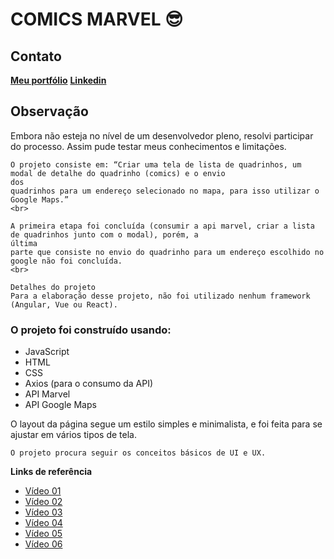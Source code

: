 <h1>COMICS MARVEL 😎</h1>

<h2>Contato</h2>
<strong><a href="https://anderson.vercel.app/" target="_blank">Meu portfólio</a></strong>
<strong><a href="https://www.linkedin.com/in/andersonsilva7/" target="_blank">Linkedin</a></strong>

<h2>Observação</h2>
<p>
    Embora não esteja no nível de um desenvolvedor pleno, resolvi participar do processo. Assim pude testar meus
    conhecimentos e limitações.
    <br>

    O projeto consiste em: “Criar uma tela de lista de quadrinhos, um modal de detalhe do quadrinho (comics) e o envio
    dos
    quadrinhos para um endereço selecionado no mapa, para isso utilizar o Google Maps.”
    <br>

    A primeira etapa foi concluída (consumir a api marvel, criar a lista de quadrinhos junto com o modal), porém, a
    última
    parte que consiste no envio do quadrinho para um endereço escolhido no google não foi concluída.
    <br>

    Detalhes do projeto
    Para a elaboração desse projeto, não foi utilizado nenhum framework (Angular, Vue ou React).
</p>


<h3>O projeto foi construído usando:</h3>
<ul>
    <li>JavaScript</li>
    <li>HTML</li>
    <li>CSS</li>
    <li>Axios (para o consumo da API)</li>
    <li>API Marvel</li>
    <li>API Google Maps</li>
</ul>

<p>
    O layout da página segue um estilo simples e minimalista, e foi feita para se ajustar em vários tipos de tela.
    <br>

    O projeto procura seguir os conceitos básicos de UI e UX.
</p>

<strong>
    <p>Links de referência</p>
</strong>
<ul>
    <li><a href="https://www.youtube.com/watch?v=hg66uftLsTQ" target="_blank">Vídeo 01</a></li>
    <li><a href="https://www.youtube.com/watch?v=kHjnnEBVgw4" target="_blank">Vídeo 02</a></li>
    <li><a href="https://www.youtube.com/watch?v=jlqgqSFIKPU" target="_blank">Vídeo 03</a></li>
    <li><a href="https://www.youtube.com/watch?v=HgayBu0FSjA&list=PLfeu5i2CGb0sDdiR_RpWbH-758luP3_fj&index=2" target="_blank">Vídeo 04</a></li>
    <li><a href="https://www.youtube.com/watch?v=xZhRP4_o6z4">Vídeo 05</a></li>
    <li><a href="https://developer.mozilla.org/pt-BR/">Vídeo 06</a></li>
</ul>
